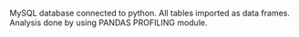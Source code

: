 MySQL database connected to python.
All tables imported as data frames.
Analysis done by using PANDAS PROFILING module.

